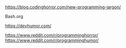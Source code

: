 

https://blog.codinghorror.com/new-programming-jargon/

Bash.org 

https://devhumor.com/

https://www.reddit.com/r/programminghorror/
https://www.reddit.com/r/programminghumor/
